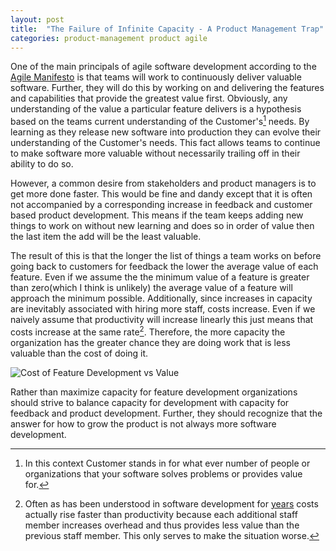 ```yaml
---
layout: post
title:  "The Failure of Infinite Capacity - A Product Management Trap"
categories: product-management product agile
---
```

One of the main principals of agile software development according to the [Agile Manifesto](http://agilemanifesto.org/principles.html) is that teams will work to continuously deliver valuable software. Further, they will do this by working on and delivering the features and capabilities that provide the greatest value first. Obviously, any understanding of the value a particular feature delivers is a hypothesis based on the teams current understanding of the Customer's[^1] needs. By learning as they release new software into production they can evolve their understanding of the Customer's needs. This fact allows teams to continue to make software more valuable without necessarily trailing off in their ability to do so.

However, a common desire from stakeholders and product managers is to get more done faster. This would be fine and dandy except that it is often not accompanied by a corresponding increase in feedback and customer based product development. This means if the team keeps adding new things to work on without new learning and does so in order of value then the last item the add will be the least valuable.

The result of this is that the longer the list of things a team works on before going back to customers for feedback the lower the average value of each feature. Even if we assume the the minimum value of a feature is greater than zero(which I think is unlikely) the average value of a feature will approach the minimum possible. Additionally,  since increases in capacity are inevitably associated with hiring more staff, costs increase. Even if we naively assume that productivity will increase linearly this just means that costs increase at the same rate[^2]. Therefore, the more capacity the organization has the greater chance they are doing work that is less valuable than the cost of doing it.

![Cost of Feature Development vs Value](/images/costOfFeatures.png)

Rather than maximize capacity for feature development organizations should strive to balance capacity for development with capacity for feedback and product development. Further, they should recognize that the answer for how to grow the product is not always more software development.

[^1]: In this context Customer stands in for what ever number of people or organizations that your software solves problems or provides value for.
[^2]: Often as has been understood in software development for [years](https://en.wikipedia.org/wiki/The_Mythical_Man-Month) costs actually rise faster than productivity because each additional staff member increases overhead and thus provides less value than the previous staff member. This only serves to make the situation worse.
